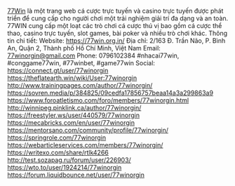 <a href="https://77win.org.in/">77Win</a> là một trang web cá cược trực tuyến và casino trực tuyến được phát triển để cung cấp cho người chơi một trải nghiệm giải trí đa dạng và an toàn. 77WIN cung cấp một loạt các trò chơi cá cược thú vị bao gồm cá cược thể thao, casino trực tuyến, slot games, bài poker và nhiều trò chơi khác.
Thông tin chi tiết:
Website: <a href="https://77win.org.in/">https://77win.org.in/</a>
Địa chỉ: 2/163 Đ. Trần Não, P. Bình An, Quận 2, Thành phố Hồ Chí Minh, Việt Nam
Email: 77winorgin@gmail.com
Phone: 0796102384
#nhacai77win, #conggame77win, #77winbet, #game77win
Social:
<a href="https://connect.gt/user/77winorgin">https://connect.gt/user/77winorgin</a>
<a href="https://theflatearth.win/wiki/User:77winorgin">https://theflatearth.win/wiki/User:77winorgin</a>
<a href="http://www.trainingpages.com/author/77winorgin/">http://www.trainingpages.com/author/77winorgin/</a>
<a href="https://sovren.media/p/384825/09cedfa17856757beaa14a3a299863a9">https://sovren.media/p/384825/09cedfa17856757beaa14a3a299863a9</a>
<a href="https://www.foroatletismo.com/foro/members/77winorgin.html">https://www.foroatletismo.com/foro/members/77winorgin.html</a>
<a href="http://winnipeg.pinklink.ca/author/77winorgin/">http://winnipeg.pinklink.ca/author/77winorgin/</a>
<a href="https://freestyler.ws/user/440579/77winorgin">https://freestyler.ws/user/440579/77winorgin</a>
<a href="https://mecabricks.com/en/user/77winorgin">https://mecabricks.com/en/user/77winorgin</a>
<a href="https://mentorsano.com/community/profile/77winorgin/">https://mentorsano.com/community/profile/77winorgin/</a>
<a href="https://springrole.com/77winorgin">https://springrole.com/77winorgin</a>
<a href="https://webarticleservices.com/members/77winorgin/">https://webarticleservices.com/members/77winorgin/</a>
<a href="https://writexo.com/share/rtlk4266">https://writexo.com/share/rtlk4266</a>
<a href="http://test.sozapag.ru/forum/user/226903/">http://test.sozapag.ru/forum/user/226903/</a>
<a href="https://wto.to/user/1924214/77winorgin">https://wto.to/user/1924214/77winorgin</a>
<a href="https://forum.liquidbounce.net/user/77winorgin">https://forum.liquidbounce.net/user/77winorgin</a>

